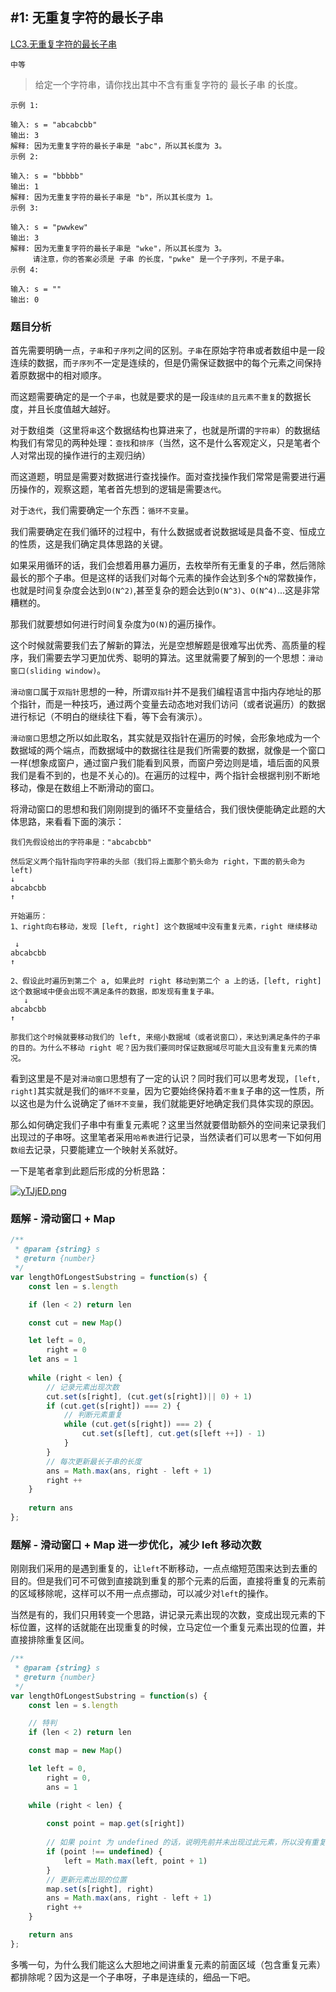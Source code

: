 ## #1: 无重复字符的最长子串

[LC3.无重复字符的最长子串](https://leetcode-cn.com/problems/longest-substring-without-repeating-characters/) 

`中等`

> 给定一个字符串，请你找出其中不含有重复字符的 最长子串 的长度。
```
示例 1:

输入: s = "abcabcbb"
输出: 3 
解释: 因为无重复字符的最长子串是 "abc"，所以其长度为 3。
示例 2:

输入: s = "bbbbb"
输出: 1
解释: 因为无重复字符的最长子串是 "b"，所以其长度为 1。
示例 3:

输入: s = "pwwkew"
输出: 3
解释: 因为无重复字符的最长子串是 "wke"，所以其长度为 3。
     请注意，你的答案必须是 子串 的长度，"pwke" 是一个子序列，不是子串。
示例 4:

输入: s = ""
输出: 0
```



### 题目分析

首先需要明确一点，`子串`和`子序列`之间的区别。`子串`在原始字符串或者数组中是一段连续的数据，而`子序列`不一定是连续的，但是仍需保证数据中的每个元素之间保持着原数据中的相对顺序。

而这题需要确定的是一个`子串`，也就是要求的是一段`连续的且元素不重复`的数据长度，并且长度值越大越好。

对于数组类（这里将`串`这个数据结构也算进来了，也就是所谓的`字符串`）的数据结构我们有常见的两种处理：`查找`和`排序`（当然，这不是什么客观定义，只是笔者个人对常出现的操作进行的主观归纳）

而这道题，明显是需要对数据进行查找操作。面对查找操作我们常常是需要进行遍历操作的，观察这题，笔者首先想到的逻辑是需要`迭代`。

对于`迭代`，我们需要确定一个东西：`循环不变量`。

我们需要确定在我们循环的过程中，有什么数据或者说数据域是具备不变、恒成立的性质，这是我们确定具体思路的关键。

如果采用循环的话，我们会想着用暴力遍历，去枚举所有无重复的子串，然后筛除最长的那个子串。但是这样的话我们对每个元素的操作会达到多个`N`的常数操作，也就是时间复杂度会达到`O(N^2)`,甚至复杂的题会达到`O(N^3)`、`O(N^4)`...这是非常糟糕的。

那我们就要想如何进行时间复杂度为`O(N)`的遍历操作。

这个时候就需要我们去了解新的算法，光是空想解题是很难写出优秀、高质量的程序，我们需要去学习更加优秀、聪明的算法。这里就需要了解到的一个思想：`滑动窗口(sliding window)`。

`滑动窗口`属于`双指针`思想的一种，所谓`双指针`并不是我们编程语言中指内存地址的那个指针，而是一种技巧，通过两个变量去动态地对我们访问（或者说遍历）的数据进行标记（不明白的继续往下看，等下会有演示）。

`滑动窗口`思想之所以如此取名，其实就是双指针在遍历的时候，会形象地成为一个数据域的两个端点，而数据域中的数据往往是我们所需要的数据，就像是一个窗口一样(想象成窗户，通过窗户我们能看到风景，而窗户旁边则是墙，墙后面的风景我们是看不到的，也是不关心的)。在遍历的过程中，两个指针会根据判别不断地移动，像是在数组上不断滑动的窗口。

将滑动窗口的思想和我们刚刚提到的循环不变量结合，我们很快便能确定此题的大体思路，来看看下面的演示：

```
我们先假设给出的字符串是："abcabcbb"

然后定义两个指针指向字符串的头部（我们将上面那个箭头命为 right，下面的箭头命为 left)
↓
abcabcbb
↑

开始遍历：
1、right向右移动，发现 [left, right] 这个数据域中没有重复元素，right 继续移动

 ↓
abcabcbb
↑

2、假设此时遍历到第二个 a, 如果此时 right 移动到第二个 a 上的话，[left, right]这个数据域中便会出现不满足条件的数据，即发现有重复子串。
   ↓
abcabcbb
↑

那我们这个时候就要移动我们的 left, 来缩小数据域（或者说窗口），来达到满足条件的子串的目的。为什么不移动 right 呢？因为我们要同时保证数据域尽可能大且没有重复元素的情况。
```

看到这里是不是对`滑动窗口`思想有了一定的认识？同时我们可以思考发现，`[left, right]`其实就是我们的`循环不变量`，因为它要始终保持着`不重复`子串的这一性质，所以这也是为什么说确定了`循环不变量`，我们就能更好地确定我们具体实现的原因。

那么如何确定我们子串中有重复元素呢？这里当然就要借助额外的空间来记录我们出现过的子串呀。这里笔者采用`哈希表`进行记录，当然读者们可以思考一下如何用`数组`去记录，只要能建立一个映射关系就好。

一下是笔者拿到此题后形成的分析思路：

[![yTJjED.png](https://s3.ax1x.com/2021/02/21/yTJjED.png)](https://imgchr.com/i/yTJjED)

### 题解 - 滑动窗口 + Map

```js
/**
 * @param {string} s
 * @return {number}
 */
var lengthOfLongestSubstring = function(s) {
    const len = s.length

    if (len < 2) return len

    const cut = new Map()

    let left = 0,
        right = 0
    let ans = 1
    
    while (right < len) {
        // 记录元素出现次数
        cut.set(s[right], (cut.get(s[right])|| 0) + 1)
        if (cut.get(s[right]) === 2) {
            // 判断元素重复
            while (cut.get(s[right]) === 2) {
                cut.set(s[left], cut.get(s[left ++]) - 1)
            }
        }
        // 每次更新最长子串的长度
        ans = Math.max(ans, right - left + 1)
        right ++
    }
    
    return ans
};
```

### 题解 - 滑动窗口 + Map 进一步优化，减少 left 移动次数

刚刚我们采用的是遇到重复的，让`left`不断移动，一点点缩短范围来达到去重的目的。但是我们可不可做到直接跳到重复的那个元素的后面，直接将重复的元素前的区域移除呢，这样可以不用一点点挪动，可以减少对`left`的操作。

当然是有的，我们只用转变一个思路，讲记录元素出现的次数，变成出现元素的下标位置，这样的话就能在出现重复的时候，立马定位一个重复元素出现的位置，并直接排除重复区间。

```js
/**
 * @param {string} s
 * @return {number}
 */
var lengthOfLongestSubstring = function(s) {
    const len = s.length

    // 特判
    if (len < 2) return len

    const map = new Map()

    let left = 0,
        right = 0,
        ans = 1

    while (right < len) {
        
        const point = map.get(s[right])
		
        // 如果 point 为 undefined 的话，说明先前并未出现过此元素，所以没有重复
        if (point !== undefined) {
            left = Math.max(left, point + 1)
        }
        // 更新元素出现的位置
        map.set(s[right], right)
        ans = Math.max(ans, right - left + 1)
        right ++
    }

    return ans
};
```



多嘴一句，为什么我们能这么大胆地之间讲重复元素的前面区域（包含重复元素）都排除呢？因为这是一个子串呀，子串是连续的，细品一下吧。



